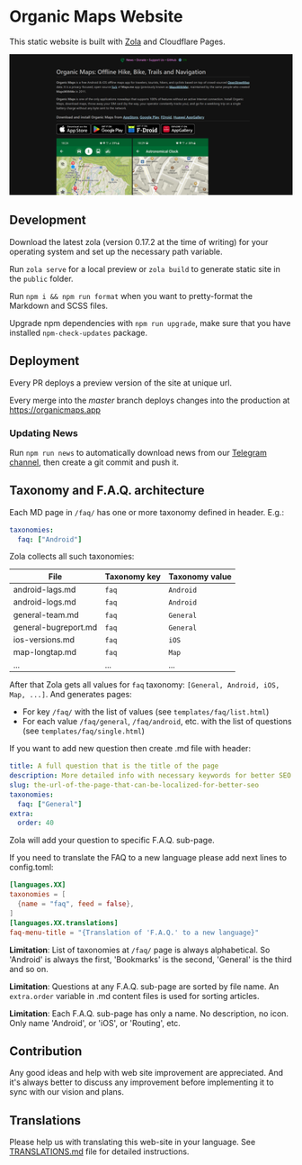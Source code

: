 # Organic Maps Website

This static website is built with [Zola](https://www.getzola.org/) and Cloudflare Pages.

![Main Website](./static/images/website-main.png)

## Development

Download the latest zola (version 0.17.2 at the time of writing) for your operating system and set up the necessary path variable.

Run `zola serve` for a local preview or `zola build` to generate static site in the `public` folder.

Run `npm i && npm run format` when you want to pretty-format the Markdown and SCSS files.

Upgrade npm dependencies with `npm run upgrade`, make sure that you have installed `npm-check-updates` package.

## Deployment

Every PR deploys a preview version of the site at unique url.

Every merge into the _master_ branch deploys changes into the production at https://organicmaps.app

### Updating News

Run `npm run news` to automatically download news from our [Telegram channel](https://t.me/OrganicMapsApp),
then create a git commit and push it.

## Taxonomy and F.A.Q. architecture

Each MD page in `/faq/` has one or more taxonomy defined in header. E.g.:

```yaml
taxonomies:
  faq: ["Android"]
```

Zola collects all such taxonomies:

| File                 | Taxonomy key | Taxonomy value |
| -------------------- | ------------ | -------------- |
| android-lags.md      | `faq`        | `Android`      |
| android-logs.md      | `faq`        | `Android`      |
| general-team.md      | `faq`        | `General`      |
| general-bugreport.md | `faq`        | `General`      |
| ios-versions.md      | `faq`        | `iOS`          |
| map-longtap.md       | `faq`        | `Map`          |
| ...                  | ...          | ...            |

After that Zola gets all values for `faq` taxonomy: `[General, Android, iOS, Map, ...]`. And generates pages:

* For key `/faq/` with the list of values (see `templates/faq/list.html`)
* For each value `/faq/general`, `/faq/android`, etc. with the list of questions (see `templates/faq/single.html`)

If you want to add new question then create .md file with header:

```yaml
title: A full question that is the title of the page
description: More detailed info with necessary keywords for better SEO
slug: the-url-of-the-page-that-can-be-localized-for-better-seo
taxonomies:
  faq: ["General"]
extra:
  order: 40
```

Zola will add your question to specific F.A.Q. sub-page.

If you need to translate the FAQ to a new language please add next lines to config.toml:

```toml
[languages.XX]
taxonomies = [
  {name = "faq", feed = false},
]
[languages.XX.translations]
faq-menu-title = "{Translation of 'F.A.Q.' to a new language}"
```

**Limitation**: List of taxonomies at `/faq/` page is always alphabetical. So 'Android' is always the first, 'Bookmarks' is the second, 'General' is the third and so on.

**Limitation**: Questions at any F.A.Q. sub-page are sorted by file name. An `extra.order` variable in .md content files is used for sorting articles.

**Limitation**: Each F.A.Q. sub-page has only a name. No description, no icon. Only name 'Android', or 'iOS', or 'Routing', etc.


## Contribution

Any good ideas and help with web site improvement are appreciated. And it's always better to discuss
any improvement before implementing it to sync with our vision and plans.

## Translations

Please help us with translating this web-site in your language. See [TRANSLATIONS.md](TRANSLATIONS.md) file for detailed instructions.
